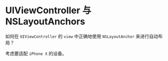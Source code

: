 # UIViewController 与 NSLayoutAnchors

如何在 `UIViewController` 的 `view` 中正确地使用 `NSLayoutAnchor` 来进行自动布局？

考虑要适配 `iPhone X` 的设备。

